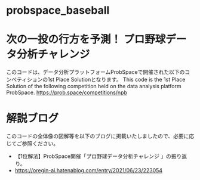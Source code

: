 # probspace_baseball
# 次の一投の行方を予測！ プロ野球データ分析チャレンジ
このコードは、データ分析プラットフォームProbSpaceで開催された以下のコンペティションの1st Place Solutionとなります。
This code is the 1st Place Solution of the following competition held on the data analysis platform ProbSpace.
https://prob.space/competitions/npb
# 解説ブログ
このコードの全体像の図解等を以下のブログに掲載いたしましたので、必要に応じてご参照ください。
- 【1位解法】ProbSpace開催「プロ野球データ分析チャレンジ 」の振り返り。 
-  https://oregin-ai.hatenablog.com/entry/2021/06/23/223054
